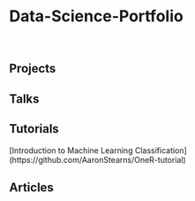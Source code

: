 # Data-Science-Portfolio
<br>
<h2>Projects</h2>


<h2>Talks</h2>


<h2>Tutorials</h2>
[Introduction to Machine Learning Classification](https://github.com/AaronStearns/OneR-tutorial)

<h2>Articles</h2>
